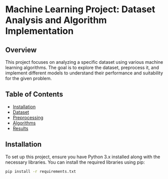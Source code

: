 # Machine Learning Project: Dataset Analysis and Algorithm Implementation

## Overview
This project focuses on analyzing a specific dataset using various machine learning algorithms. The goal is to explore the dataset, preprocess it, and implement different models to understand their performance and suitability for the given problem.

## Table of Contents
- [Installation](#installation)
- [Dataset](#dataset)
- [Preprocessing](#preprocessing)
- [Algorithms](#algorithms)
- [Results](#results)

## Installation
To set up this project, ensure you have Python 3.x installed along with the necessary libraries. You can install the required libraries using pip:

```bash
pip install -r requirements.txt
